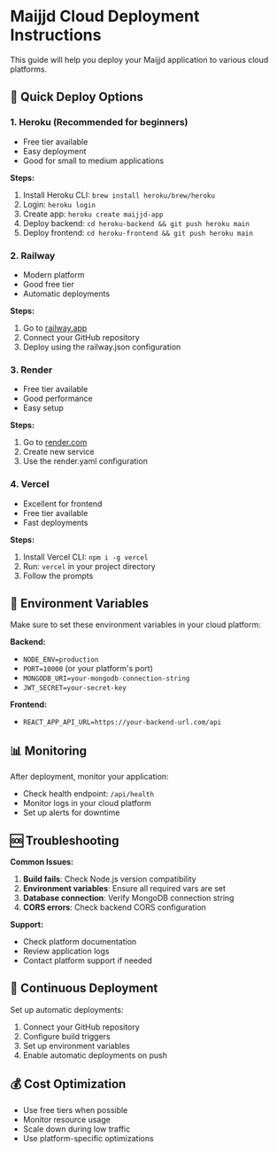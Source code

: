 # Maijjd Cloud Deployment Instructions

This guide will help you deploy your Maijjd application to various cloud platforms.

## 🚀 Quick Deploy Options

### 1. Heroku (Recommended for beginners)
- Free tier available
- Easy deployment
- Good for small to medium applications

**Steps:**
1. Install Heroku CLI: `brew install heroku/brew/heroku`
2. Login: `heroku login`
3. Create app: `heroku create maijjd-app`
4. Deploy backend: `cd heroku-backend && git push heroku main`
5. Deploy frontend: `cd heroku-frontend && git push heroku main`

### 2. Railway
- Modern platform
- Good free tier
- Automatic deployments

**Steps:**
1. Go to [railway.app](https://railway.app)
2. Connect your GitHub repository
3. Deploy using the railway.json configuration

### 3. Render
- Free tier available
- Good performance
- Easy setup

**Steps:**
1. Go to [render.com](https://render.com)
2. Create new service
3. Use the render.yaml configuration

### 4. Vercel
- Excellent for frontend
- Free tier available
- Fast deployments

**Steps:**
1. Install Vercel CLI: `npm i -g vercel`
2. Run: `vercel` in your project directory
3. Follow the prompts

## 🔧 Environment Variables

Make sure to set these environment variables in your cloud platform:

**Backend:**
- `NODE_ENV=production`
- `PORT=10000` (or your platform's port)
- `MONGODB_URI=your-mongodb-connection-string`
- `JWT_SECRET=your-secret-key`

**Frontend:**
- `REACT_APP_API_URL=https://your-backend-url.com/api`

## 📊 Monitoring

After deployment, monitor your application:
- Check health endpoint: `/api/health`
- Monitor logs in your cloud platform
- Set up alerts for downtime

## 🆘 Troubleshooting

**Common Issues:**
1. **Build fails**: Check Node.js version compatibility
2. **Environment variables**: Ensure all required vars are set
3. **Database connection**: Verify MongoDB connection string
4. **CORS errors**: Check backend CORS configuration

**Support:**
- Check platform documentation
- Review application logs
- Contact platform support if needed

## 🔄 Continuous Deployment

Set up automatic deployments:
1. Connect your GitHub repository
2. Configure build triggers
3. Set up environment variables
4. Enable automatic deployments on push

## 💰 Cost Optimization

- Use free tiers when possible
- Monitor resource usage
- Scale down during low traffic
- Use platform-specific optimizations
